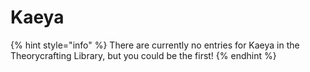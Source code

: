 # Kaeya

{% hint style="info" %} There are currently no entries for Kaeya in the Theorycrafting Library, but you could be the first! {% endhint %}

